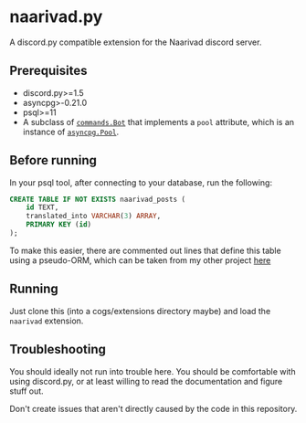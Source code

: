 # naarivad.py

A discord.py compatible extension for the Naarivad discord server.

## Prerequisites

- discord.py>=1.5
- asyncpg>-0.21.0
- psql>=11
- A subclass of [`commands.Bot`](https://discordpy.readthedocs.io/en/latest/ext/commands/api.html#discord.ext.commands.Bot)
  that implements a `pool` attribute, which is an instance of [`asyncpg.Pool`](https://magicstack.github.io/asyncpg/current/api/index.html#asyncpg.pool.Pool).
  
## Before running
In your psql tool, after connecting to your database, run the following:
```sql
CREATE TABLE IF NOT EXISTS naarivad_posts (
    id TEXT,
    translated_into VARCHAR(3) ARRAY,
    PRIMARY KEY (id)
);
```

To make this easier, there are commented out lines that define this table using a pseudo-ORM, which can be taken from my other project [here](https://github.com/darthshittious/Robo-VJ/blob/main/cogs/utils/db.py)

## Running

Just clone this (into a cogs/extensions directory maybe) and load the `naarivad` extension.

## Troubleshooting

You should ideally not run into trouble here. You should be comfortable with using discord.py, or at least willing to read the documentation and figure stuff out. 

Don't create issues that aren't directly caused by the code in this repository.
